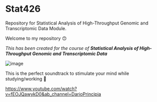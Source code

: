 # Stat426
Repository for Statistical Analysis of High-Throughput Genomic and Transcriptomic Data Module.

Welcome to my repository :upside_down_face:

_This has been created for the course of **Statistical Analysis of High-Throughput Genomic and Transcriptomic Data**_


![image](https://user-images.githubusercontent.com/71393205/93720937-d07bf800-fb8c-11ea-9ec2-daa72e3a3be3.png)

This is the perfect soundtrack to stimulate your mind while studying/working :musical_score:

https://www.youtube.com/watch?v=fEOJQawykD0&ab_channel=DarioPrincipia








